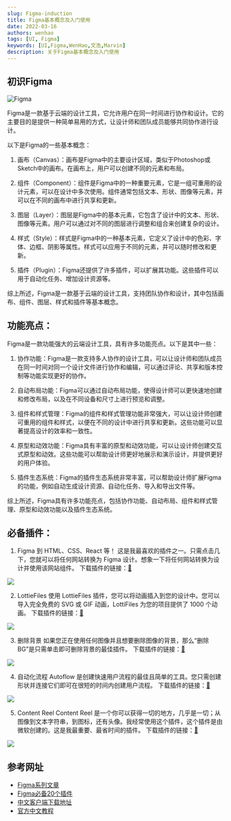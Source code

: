 ```yaml
---
slug: Figma-induction
title: Figma基本概念及入门使用
date: 2022-03-16
authors: wenhao
tags: [UI, Figma]
keywords: [UI,Figma,WenHao,文浩,Marvin]
description: 关于Figma基本概念及入门使用
---
```


## 初识Figma
![Figma](https://img.wenhaofree.com/blog/001.png)

Figma是一款基于云端的设计工具，它允许用户在同一时间进行协作和设计。它的主要目的是提供一种简单易用的方式，让设计师和团队成员能够共同协作进行设计。

<!-- truncate -->

以下是Figma的一些基本概念：

1. 画布（Canvas）：画布是Figma中的主要设计区域，类似于Photoshop或Sketch中的画布。在画布上，用户可以创建不同的元素和布局。

2. 组件（Component）：组件是Figma中的一种重要元素，它是一组可重用的设计元素，可以在设计中多次使用。组件通常包括文本、形状、图像等元素，并可以在不同的画布中进行共享和更新。

3. 图层（Layer）：图层是Figma中的基本元素，它包含了设计中的文本、形状、图像等元素。用户可以通过对不同的图层进行调整和组合来创建复杂的设计。

4. 样式（Style）：样式是Figma中的一种基本元素，它定义了设计中的色彩、字体、边框、阴影等属性。样式可以应用于不同的元素，并可以随时修改和更新。

5. 插件（Plugin）：Figma还提供了许多插件，可以扩展其功能。这些插件可以用于自动化任务、增加设计资源等。

综上所述，Figma是一款基于云端的设计工具，支持团队协作和设计，其中包括画布、组件、图层、样式和插件等基本概念。

## 功能亮点：
Figma是一款功能强大的云端设计工具，具有许多功能亮点。以下是其中一些：

1. 协作功能：Figma是一款支持多人协作的设计工具，可以让设计师和团队成员在同一时间对同一个设计文件进行协作和编辑，可以通过评论、共享和版本控制等功能实现更好的协作。

2. 自动布局功能：Figma可以通过自动布局功能，使得设计师可以更快速地创建和修改布局，以及在不同设备和尺寸上进行预览和调整。

3. 组件和样式管理：Figma的组件和样式管理功能非常强大，可以让设计师创建可重用的组件和样式，以便在不同的设计中进行共享和更新。这些功能可以显著提高设计的效率和一致性。

4. 原型和动效功能：Figma具有丰富的原型和动效功能，可以让设计师创建交互式原型和动效。这些功能可以帮助设计师更好地展示和演示设计，并提供更好的用户体验。

5. 插件生态系统：Figma的插件生态系统非常丰富，可以帮助设计师扩展Figma的功能，例如自动生成设计资源、自动化任务、导入和导出文件等。

综上所述，Figma具有许多功能亮点，包括协作功能、自动布局、组件和样式管理、原型和动效功能以及插件生态系统。


## 必备插件：
1. Figma 到 HTML、CSS、React 等！
这是我最喜欢的插件之一。只需点击几下，您就可以将任何网站转换为 Figma 设计。想象一下将任何网站转换为设计并使用该网站组件。
下载插件的链接：[🔗](https://www.figma.com/community/plugin/747985167520967365/Figma-to-HTML%2C-CSS%2C-React-%26-more!)

![](https://img.wenhaofree.com/blog/1*uUJ3dmBytJMpy-WZ6wS_nw.png)


2. LottieFiles
使用 LottieFiles 插件，您可以将动画插入到您的设计中。您可以导入完全免费的 SVG 或 GIF 动画，LottiFiles 为您的项目提供了 1000 个动画。
下载插件的链接：[🔗](https://www.figma.com/community/plugin/809860933081065308/LottieFiles)

<img src="https://img.wenhaofree.com/blog/1*o2LyHr50G_z7lU1rt-AOmg.png"/>

3. 删除背景
如果您正在使用任何图像并且想要删除图像的背景，那么“删除 BG”是只需单击即可删除背景的最佳插件。
下载插件的链接：[🔗](https://www.figma.com/community/plugin/738992712906748191/Remove-BG)

<img src="https://img.wenhaofree.com/blog/1*-hF7H1uo_oKavGNnP8disA.png"/>

4. 自动化流程
Autoflow 是创建快速用户流程的最佳且简单的工具。您只需创建形状并连接它们即可在很短的时间内创建用户流程。
下载插件的链接：[🔗](https://www.figma.com/community/plugin/733902567457592893/Autoflow)

<img src="https://img.wenhaofree.com/blog/1*BRwjB2oDWCB7ELVyd2OAaA.gif"/>

5. Content Reel
Content Reel 是一个你可以获得一切的地方，几乎是一切；从图像到文本字符串，到图标，还有头像。我经常使用这个插件，这个插件是由微软创建的。这是我最重要、最省时间的插件。
下载插件的链接：[🔗](https://www.figma.com/community/plugin/731627216655469013/Content-Reel)

<img src="https://img.wenhaofree.com/blog/1*rZEZYM3_trFv9Mq8DZpTJg.png"/>


## 参考网址
- [Figma系列文章](https://www.figma.cool/learning-paths)
- [Figma必备20个插件](https://uxplanet.org/20-figma-plugins-every-designer-must-have-9bd6f1733780)
- [中文客户端下载地址](https://www.figma.com/downloads/)
- [官方中文教程](https://www.figma.cool/official-docs)
